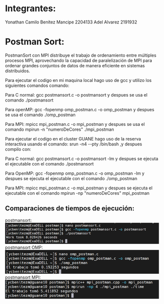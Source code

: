 # Integrantes:

Yonathan Camilo Benítez Mancipe 2204133
Adel Alvarez 2191932

# Postman Sort:
PostmanSort con MPI distribuye el trabajo de ordenamiento entre múltiples procesos MPI, aprovechando la capacidad de paralelización de MPI para ordenar grandes conjuntos de datos de manera eficiente en sistemas distribuidos.


Para ejecutar el codigo en mi maquina local hago uso de gcc y utilizo los siguientes comandos comando: 

Para C normal:
  gcc postmansort.c -o postmansort y despues se usa el comando ./postmansort

Para openMP: 
  gcc -fopenmp omp_postman.c -o omp_postman  y despues se usa el comando ./omp_postman

Para MPI:
  mpicc mpi_postman.c -o mpi_postman y despues se usa el comando mpirun -n "numeroDeCores" ./mpi_postman

Para ejecutar el codigo en el cluster GUANE hago uso de la reserva interactiva usando el comando: srun -n4 --pty /bin/bash ,y despues compilo con: 

Para C normal:
  gcc postmansort.c -o postmansort -lm y despues se ejecuta el ejecutable con el comando ./postmansort

Para OpenMP:
  gcc -fopenmp omp_postman.c -o omp_postman -lm y despues se ejecuta el ejecutable con el comando ./omp_postman

Para MPI:
  mpicc mpi_postman.c -o mpi_postman y despues se ejecuta el ejecutable con el comando mpirun -np "numeroDeCores" mpi_postman

## Comparaciones de tiempos de ejecución:

postmansort:
![postmansort](postmansort/imagenes/postmansort_c.png)
postmansort OMP:
![postmansort](postmansort/imagenes/omp_postmansort.png)
postmansort MPI:
![postmansort](postmansort/imagenes/mpi_postmansort.png)




